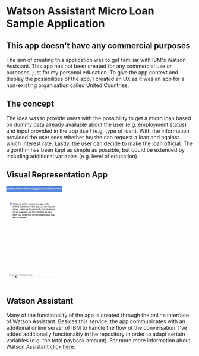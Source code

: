 # Watson Assistant Micro Loan Sample Application

## This app doesn't have any commercial purposes
The aim of creating this application was to get familiar with IBM's Watson Assistant. This app has not been created for any commercial use or purposes, just for my personal education. To give the app context and display the possibilities of the app, I created an UX as it was an app for a non-existing organisation called United Countries.

## The concept
The idea was to provide users with the possibility to get a micro loan based on dummy data already available about the user (e.g. employment status) and input provided in the app itself (e.g. type of loan). With the information provided the user sees whether he/she can request a loan and against which interest rate. Lastly, the user can decide to make the loan official. The algorithm has been kept as simple as possible, but could be extended by including additional variables (e.g. level of education).

## Visual Representation App
<img align="center" src="./watson-micro-loan.gif" width="30%" alt="micro-loan-watson-app"/>

## Watson Assistant
Many of the functionality of the app is created through the online interface of Watson Assistant. Besides this service, the app communicates with an additional online server of IBM to handle the flow of the conversation. I've added additionally functionality in the repository in order to adapt certain variables (e.g. the total payback amount). For more more information about Watson Assistant [click here](https://www.ibm.com/watson/ai-assistant/).
